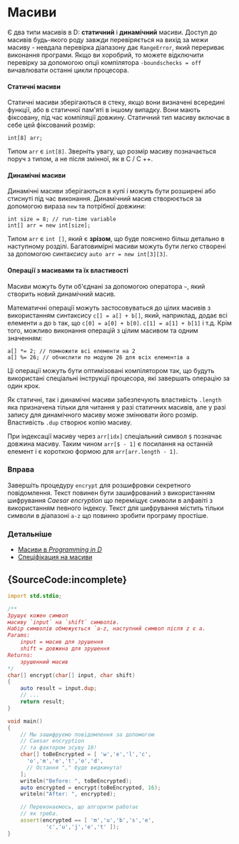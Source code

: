 # Масиви

Є два типи масивів в D: **статичний** і **динамічний**
масиви. Доступ до масивів будь-якого роду завжди перевіряється на вихiд за межи масиву -
невдала перевірка діапазону дає `RangeError`, який перериває виконання програми.
Якщо ви хоробрий, то можете відключити перевiрку за допомогою опцii компілятора `-boundschecks = off` вичавлювати
останні цикли процесора.

#### Статичнi масиви

Статичні масиви зберігаються в стеку, якщо вони визначені всередині функції,
або в статичної пам'яті в іншому випадку. Вони мають фіксовану,
під час компіляції довжину. Статичний тип масиву включає в себе цей
фіксований розмір:

    int[8] arr;

Типом `arr` є `int[8]`. Зверніть увагу, що розмір масиву позначається
поруч з типом, а не після змінної, як в C / C ++.

#### Динамiчнi масиви

Динамічні масиви зберігаються в купі і можуть бути розширенi
або стиснутi під час виконання. Динамічний масив створюється за допомогою вираза `new` та потрiбної довжини:

    int size = 8; // run-time variable
    int[] arr = new int[size];

Типом `arr` є `int []`, який є **зрiзом**, що буде пояснено більш детально в наступному розділі. Багатовимірнi
масиви можуть бути легко створені за допомогою синтаксису `auto arr = new int[3][3]`.

#### Операції з масивами та їх властивості

Масиви можуть бути об'єднані за допомогою оператора `~`, який
створить новий динамічний масив.

Математичні операції можуть застосовуваться до цілих масивів з використанням синтаксису `c[] = а[] + b[]`,
який, наприклад, додає всі елементи `a` до `b` так, що
`c[0] = а[0] + b[0]`. `c[1] = а[1] + b[1]` і т.д. Крім того, можливо
виконання операцій з цілим масивом та одним значенням:

    a[] *= 2; // помножити всi елементи на 2
    a[] %= 26; // обчислити по модулю 26 для всіх елементів а

Ці операції можуть бути оптимізовані
компілятором так, що будуть використанi спеціальні інструкції процесора, які
завершать операцію за один крок.

Як статичнi, так і динамічнi масиви забезпечують властивість `.length`
яка призначена тільки для читання у разi статичних масивів, але у разi запису для динамічного масиву може змінювати його розмір. Властивість `.dup` створює копію масиву.

При індексації масиву через `arr[idx]` спеціальний символ
`$` позначає довжина масиву. Таким чином `arr[$ - 1]` є
посилання на останній елемент і є короткою формою для `arr[arr.length - 1]`.

### Вправа

Завершіть процедуру `encrypt` для розшифровки секретного повідомлення.
Текст повинен бути зашифрований з використанням шифрування *Caesar encryption*
що переміщує символи в алфавіті з використанням певного індексу.
Текст для шифрування містить тільки символи в діапазоні `а-z`
що повинно зробити програму простіше.

### Детальнiше

- [Масиви в _Programming in D_](http://ddili.org/ders/d.en/arrays.html)
- [Спецiфiкация на масиви](https://dlang.org/spec/arrays.html)

## {SourceCode:incomplete}

```d
import std.stdio;

/**
Зрушує кожен символ
масиву `input` на `shift` символів.
Набір символів обмежується `а-z, наступний символ після z є a.
Params:
    input = масив для зрушення
    shift = довжина для зрушення
Returns:
    зрушенний масив
*/
char[] encrypt(char[] input, char shift)
{
    auto result = input.dup;
    // ...
    return result;
}

void main()
{
    // Мы зашифруємо повiдомлення за допомогою
    // Caesar encryption
    // та фактором зсуву 16!
    char[] toBeEncrypted = [ 'w','e','l','c',
      'o','m','e','t','o','d',
      // Остання "," буде видкинута!
    ];
    writeln("Before: ", toBeEncrypted);
    auto encrypted = encrypt(toBeEncrypted, 16);
    writeln("After: ", encrypted);

    // Переконаємось, що алгоритм работає
    // як треба.
    assert(encrypted == [ 'm','u','b','s','e',
            'c','u','j','e','t' ]);
}
```
